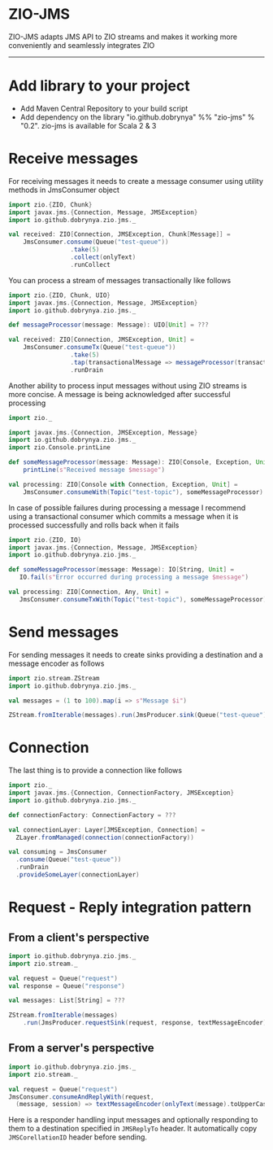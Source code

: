 ZIO-JMS
===

ZIO-JMS adapts JMS API to ZIO streams and makes it working more conveniently and seamlessly integrates ZIO

---
# Add library to your project
* Add Maven Central Repository to your build script
* Add dependency on the library "io.github.dobrynya" %% "zio-jms" % "0.2". 
zio-jms is available for Scala 2 & 3

# Receive messages

For receiving messages it needs to create a message consumer using utility methods in JmsConsumer object

```scala
import zio.{ZIO, Chunk}
import javax.jms.{Connection, Message, JMSException}
import io.github.dobrynya.zio.jms._

val received: ZIO[Connection, JMSException, Chunk[Message]] = 
    JmsConsumer.consume(Queue("test-queue"))
                 .take(5)
                 .collect(onlyText)
                 .runCollect
```

You can process a stream of messages transactionally like follows

```scala
import zio.{ZIO, Chunk, UIO}
import javax.jms.{Connection, Message, JMSException}
import io.github.dobrynya.zio.jms._

def messageProcessor(message: Message): UIO[Unit] = ??? 

val received: ZIO[Connection, JMSException, Unit] = 
    JmsConsumer.consumeTx(Queue("test-queue"))
                 .take(5)
                 .tap(transactionalMessage => messageProcessor(transactionalMessage.message) <* transactionalMessage.commit)
                 .runDrain
``` 

Another ability to process input messages without using ZIO streams is more concise. A message is being acknowledged after 
successful processing

```scala
import zio._

import javax.jms.{Connection, JMSException, Message}
import io.github.dobrynya.zio.jms._
import zio.Console.printLine

def someMessageProcessor(message: Message): ZIO[Console, Exception, Unit] = 
    printLine(s"Received message $message")

val processing: ZIO[Console with Connection, Exception, Unit] = 
    JmsConsumer.consumeWith(Topic("test-topic"), someMessageProcessor)
```

In case of possible failures during processing a message I recommend using a transactional consumer which commits a message
when it is processed successfully and rolls back when it fails

```scala
import zio.{ZIO, IO}
import javax.jms.{Connection, Message, JMSException}
import io.github.dobrynya.zio.jms._

def someMessageProcessor(message: Message): IO[String, Unit] = 
   IO.fail(s"Error occurred during processing a message $message")

val processing: ZIO[Connection, Any, Unit] = 
   JmsConsumer.consumeTxWith(Topic("test-topic"), someMessageProcessor)
```

# Send messages

For sending messages it needs to create sinks providing a destination and a message encoder as follows

```scala
import zio.stream.ZStream
import io.github.dobrynya.zio.jms._

val messages = (1 to 100).map(i => s"Message $i")

ZStream.fromIterable(messages).run(JmsProducer.sink(Queue("test-queue"), textMessageEncoder))
```

# Connection

The last thing is to provide a connection like follows

```scala
import zio._
import javax.jms.{Connection, ConnectionFactory, JMSException}
import io.github.dobrynya.zio.jms._

def connectionFactory: ConnectionFactory = ???

val connectionLayer: Layer[JMSException, Connection] =
  ZLayer.fromManaged(connection(connectionFactory))

val consuming = JmsConsumer
  .consume(Queue("test-queue"))
  .runDrain
  .provideSomeLayer(connectionLayer)
```

# Request - Reply integration pattern

## From a client's perspective

```scala
import io.github.dobrynya.zio.jms._
import zio.stream._

val request = Queue("request")
val response = Queue("response")

val messages: List[String] = ??? 

ZStream.fromIterable(messages)
    .run(JmsProducer.requestSink(request, response, textMessageEncoder))
```

## From a server's perspective

```scala
import io.github.dobrynya.zio.jms._
import zio.stream._

val request = Queue("request")
JmsConsumer.consumeAndReplyWith(request,
  (message, session) => textMessageEncoder(onlyText(message).toUpperCase, session).asSome)
```

Here is a responder handling input messages and optionally responding to them to a destination specified in 
`JMSReplyTo` header. It automatically copy `JMSCorellationID` header before sending.    
